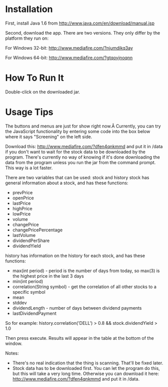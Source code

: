 # Installation #

First, install Java 1.6 from http://www.java.com/en/download/manual.jsp

Second, download the app. There are two versions. They only differ by the platform they run on:

For Windows 32-bit:
http://www.mediafire.com/?njumdikq3ay

For Windows 64-bit:
http://www.mediafire.com/?gtqovjnoqnn

# How To Run It #

Double-click on the downloaded jar.

# Usage Tips #

The buttons and menus are just for show right now.Â  Currently, you can try the JavaScript functionality by entering some code into the box below where it says "Screening" on the left side.

Download this: http://www.mediafire.com/?dfen4qnkmmd and put it in <location of jar>/data if you don't want to wait for the stock data to be downloaded by the program. There's currently no way of knowing if it's done downloading the data from the program unless you run the jar from the command prompt. This way is a lot faster.

There are two variables that can be used: stock and history
stock has general information about a stock, and has these functions:
  * prevPrice
  * openPrice
  * lastPrice
  * highPrice
  * lowPrice
  * volume
  * changePrice
  * changePricePercentage
  * lastVolume
  * dividendPerShare
  * dividendYield

history has information on the history for each stock, and has these functions:
  * max(int period) -  period is the number of days from today, so max(3) is the highest price in the last 3 days
  * min(int period)
  * correlation(String symbol) - get the correlation of all other stocks to a specific symbol
  * mean
  * stddev
  * dividendLength - number of days between dividend payments
  * lastDividendPayment

So for example:
history.correlation('DELL') > 0.8 && stock.dividendYield > 1.0

Then press execute. Results will appear in the table at the bottom of the window.

Notes:
  * There's no real indication that the thing is scanning. That'll be fixed later.
  * Stock data has to be downloaded first. You can let the program do this, but this will take a very long time. Otherwise you can download it here: http://www.mediafire.com/?dfen4qnkmmd and put it in  <location of jar>/data.